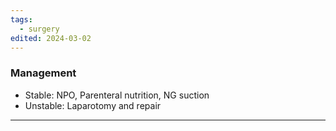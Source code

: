 ```yaml
---
tags:
  - surgery
edited: 2024-03-02
---
```

### Management
- Stable: NPO, Parenteral nutrition, NG suction
- Unstable: Laparotomy and repair

---
